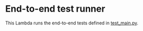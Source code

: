 # End-to-end test runner

This Lambda runs the end-to-end tests defined in
[test_main.py](./src/test_main.py).
